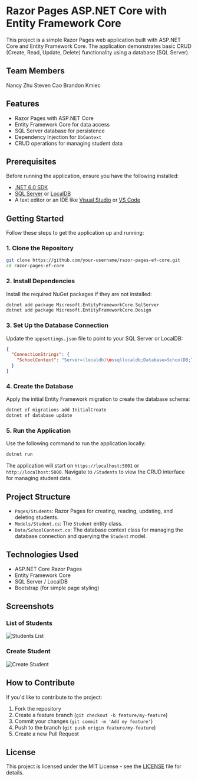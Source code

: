 
# Razor Pages ASP.NET Core with Entity Framework Core

This project is a simple Razor Pages web application built with ASP.NET Core and Entity Framework Core. The application demonstrates basic CRUD (Create, Read, Update, Delete) functionality using a database (SQL Server).

## Team Members
Nancy Zhu
Steven Cao
Brandon Kmiec

## Features

- Razor Pages with ASP.NET Core
- Entity Framework Core for data access
- SQL Server database for persistence
- Dependency Injection for `DbContext`
- CRUD operations for managing student data

## Prerequisites

Before running the application, ensure you have the following installed:

- [.NET 6.0 SDK](https://dotnet.microsoft.com/download)
- [SQL Server](https://www.microsoft.com/en-us/sql-server/sql-server-downloads) or [LocalDB](https://docs.microsoft.com/en-us/sql/database-engine/configure-windows/sql-server-2016-express-localdb)
- A text editor or an IDE like [Visual Studio](https://visualstudio.microsoft.com/) or [VS Code](https://code.visualstudio.com/)

## Getting Started

Follow these steps to get the application up and running:

### 1. Clone the Repository

```bash
git clone https://github.com/your-username/razor-pages-ef-core.git
cd razor-pages-ef-core
```

### 2. Install Dependencies

Install the required NuGet packages if they are not installed:

```bash
dotnet add package Microsoft.EntityFrameworkCore.SqlServer
dotnet add package Microsoft.EntityFrameworkCore.Design
```

### 3. Set Up the Database Connection

Update the `appsettings.json` file to point to your SQL Server or LocalDB:

```json
{
  "ConnectionStrings": {
    "SchoolContext": "Server=(localdb)\mssqllocaldb;Database=SchoolDB;Trusted_Connection=True;MultipleActiveResultSets=true"
  }
}
```

### 4. Create the Database

Apply the initial Entity Framework migration to create the database schema:

```bash
dotnet ef migrations add InitialCreate
dotnet ef database update
```

### 5. Run the Application

Use the following command to run the application locally:

```bash
dotnet run
```

The application will start on `https://localhost:5001` or `http://localhost:5000`. Navigate to `/Students` to view the CRUD interface for managing student data.

## Project Structure

- `Pages/Students`: Razor Pages for creating, reading, updating, and deleting students.
- `Models/Student.cs`: The `Student` entity class.
- `Data/SchoolContext.cs`: The database context class for managing the database connection and querying the `Student` model.

## Technologies Used

- ASP.NET Core Razor Pages
- Entity Framework Core
- SQL Server / LocalDB
- Bootstrap (for simple page styling)

## Screenshots

### List of Students
![Students List](screenshots/students-list.png)

### Create Student
![Create Student](screenshots/create-student.png)

## How to Contribute

If you'd like to contribute to the project:

1. Fork the repository
2. Create a feature branch (`git checkout -b feature/my-feature`)
3. Commit your changes (`git commit -m 'Add my feature'`)
4. Push to the branch (`git push origin feature/my-feature`)
5. Create a new Pull Request

## License

This project is licensed under the MIT License - see the [LICENSE](LICENSE) file for details.

